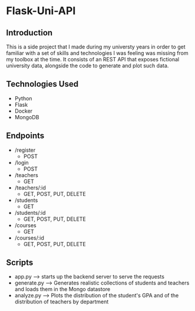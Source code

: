 # Flask-Uni-API


## Introduction
This is a side project that I made during my universty years in order to get familiar with a set of skills and technologies I was feeling was missing from my toolbox at the time. 
It consists of an REST API that exposes fictional university data, alongside the code to generate and plot such data.

## Technologies Used
 - Python
 - Flask
 - Docker
 - MongoDB

## Endpoints
 - /register 
    - POST
 - /login
    - POST
 - /teachers    
    - GET
 - /teachers/:id
    - GET, POST, PUT, DELETE 
 - /students
    - GET
 - /students/:id
    - GET, POST, PUT, DELETE 
 - /courses
    - GET 
 - /courses/:id
    - GET, POST, PUT, DELETE 



## Scripts
 - app.py --> starts up the backend server to serve the requests
 - generate.py --> Generates realistic collections of students and teachers and loads them in the Mongo datastore
 - analyze.py --> Plots the distribution of the student's GPA and of the distribution of teachers by department 
